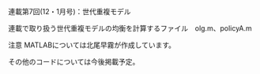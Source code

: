 連載第7回(12・1月号)：世代重複モデル

連載で取り扱う世代重複モデルの均衡を計算するファイル　olg.m、policyA.m

注意 MATLABについては北尾早霧が作成しています。

その他のコードについては今後掲載予定。
